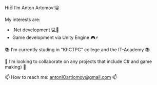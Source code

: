   Hi✌ I’m Anton Artomov!😜


   My interests are:
 - .Net development 💻💫
 - Game development via Unity Engine 🎮⚡

  
 📚 I'm currently studing in "KhCTPC" college and the IT-Academy 📚

 👀 I’m looking to collaborate on any projects that include C# and game making) 👀
  
 📫 How to reach me: antonIOartiomov@gmail.com 📫

<!---
AntonArtomovNM/AntonArtomovNM is a ✨ special ✨ repository because its `README.md` (this file) appears on your GitHub profile.
You can click the Preview link to take a look at your changes.
--->
